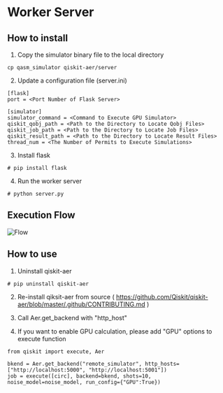 
# Worker Server

## How to install
1. Copy the simulator binary file to the local directory
``` 
cp qasm_simulator qiskit-aer/server
```

2. Update a configuration file (server.ini)
```
[flask]
port = <Port Number of Flask Server>

[simulator]
simulator_command = <Command to Execute GPU Simulator>
qiskit_qobj_path = <Path to the Directory to Locate Qobj Files>
qiskit_job_path = <Path to the Directory to Locate Job Files>
qiskit_result_path = <Path to the Directory to Locate Result Files>
thread_num = <The Number of Permits to Execute Simulations>
```
3. Install flask  
```
# pip install flask
```
4. Run the worker server
```
# python server.py
```
## Execution Flow

![Flow](https://github.com/hitomitak/qiskit-aer/blob/distribute/server/Flow.png)

## How to use
1. Uninstall qiskit-aer
```
# pip uninstall qiskit-aer
```

2. Re-install qiksit-aer from source ( https://github.com/Qiskit/qiskit-aer/blob/master/.github/CONTRIBUTING.md )

4. Call Aer.get_backend with "http_host" 

5. If you want to enable GPU calculation, please add "GPU" options to execute function
```
from qiskit import execute, Aer

bkend = Aer.get_backend("remote_simulator", http_hosts=["http://localhost:5000", "http://localhost:5001"])
job = execute([circ], backend=bkend, shots=10, noise_model=noise_model, run_config={"GPU":True})
```
